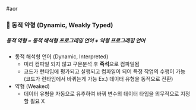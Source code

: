 #aor
### 📌 동적 약형 (Dynamic, Weakly Typed)
##### 동적 약형 = 동적 해석형 프로그래밍 언어 + 약형 프로그래밍 언어
- 동적 해석형 언어 (Dynamic, Interpreted)
    - 미리 컴파일 되지 않고 구문분석 후 **즉석**으로 컴파일됨
    - 코드가 런타임에 평가되고 실행되고 컴파일이 되어 특정 작업의 수행이 가능 (코드가 런타임에서 바뀌는게 가능 Ex.) 데이터 유형을 동적으로 전환)
- 약형 (Weaked)
    - 데이터 유형을 자동으로 유추하여 바꿔 변수의 데이터 타입을 의무적으로 지정할 필요 X